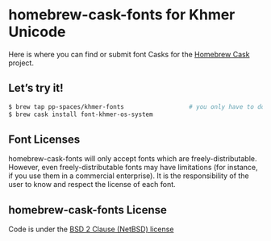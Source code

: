 # homebrew-cask-fonts for Khmer Unicode

Here is where you can find or submit font Casks for the [Homebrew Cask](https://github.com/Homebrew/homebrew-cask) project.

## Let’s try it!

```bash
$ brew tap pp-spaces/khmer-fonts                  # you only have to do this once!
$ brew cask install font-khmer-os-system
```

## Font Licenses

homebrew-cask-fonts will only accept fonts which are freely-distributable. However, even freely-distributable fonts may have limitations (for instance, if you use them in a commercial enterprise). It is the responsibility of the user to know and respect the license of each font.

## homebrew-cask-fonts License

Code is under the [BSD 2 Clause (NetBSD) license](LICENSE)
